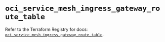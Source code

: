 # `oci_service_mesh_ingress_gateway_route_table`

Refer to the Terraform Registry for docs: [`oci_service_mesh_ingress_gateway_route_table`](https://registry.terraform.io/providers/oracle/oci/6.18.0/docs/resources/service_mesh_ingress_gateway_route_table).
